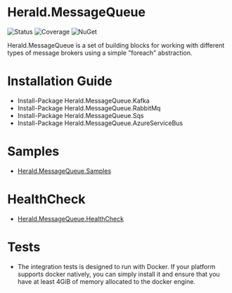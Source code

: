 # Herald.MessageQueue

![Status](https://github.com/tcfialho/Herald.MessageQueue/workflows/Herald.MessageQueue/badge.svg) ![Coverage](https://codecov.io/gh/tcfialho/Herald.MessageQueue/branch/master/graph/badge.svg) ![NuGet](https://buildstats.info/nuget/Herald.MessageQueue)

Herald.MessageQueue is a set of building blocks for working with different types of message brokers using a simple "foreach" abstraction.

# Installation Guide
- Install-Package Herald.MessageQueue.Kafka
- Install-Package Herald.MessageQueue.RabbitMq
- Install-Package Herald.MessageQueue.Sqs
- Install-Package Herald.MessageQueue.AzureServiceBus

# Samples
- [Herald.MessageQueue.Samples](https://github.com/tcfialho/Herald.MessageQueue.Samples)

# HealthCheck
- [Herald.MessageQueue.HealthCheck](https://github.com/tcfialho/Herald.MessageQueue.HealthCheck)

# Tests
- The integration tests is designed to run with Docker. If your platform supports docker natively, you can simply install it and ensure that you have at least 4GiB of memory allocated to the docker engine.

